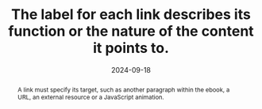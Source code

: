 ---
title: The label for each link describes its function or the nature of the content it points to.
abstract: A link must specify its target, such as another paragraph within the ebook, a URL, an external resource or a JavaScript animation.
categories:
  - Links
agrege: O4132-E040
opquast: 4 132
indiceebook: "40"
description: GEOM_NORMAL_040
before: "039"
weight: "040"
after: "041"
actif: "1"
layout: rules
date: 2024-09-18
tags:
  - Accessibility
  - Usability
  - Trust
objectif:
  - Allow to accurately identify the nature of the link and avoid wrong actions.
  - Allow screen readers to specify explicit target
  - Improve accessibility of content to readers with disabilities.
Meo:
  - Unambiguously indicate the content of the target page of the link, the link function or its behavior, case in the link label (portion of text located between the <a href> and </a> tags or in the textual alternative of the image placed between these tags, possibly combined with text libellet).
Controle:
  - "In the source code of each text link or image link <ul> <li>Please make sure that the link label explicitly indicates the nature or function of the intended content, or the specific function of the link;</li><li>Control, in the case of image links, that the alt attribute of the image plays this role.</li> </ul> "
epubcheck: null
ace: null
humancheck: true
ReadiumGoToolkit: null
Source:
  - Opquast
Referentiel:
  - ""
steps:
  - Design
  - Editorial
---